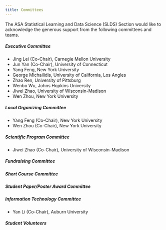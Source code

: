 ```yaml
---
title: Committees
---
```


The ASA Statistical Learning and Data Science (SLDS) Section would
like to acknowledge the generous support from the following committees
and teams.

##### Executive Committee

+ Jing Lei (Co-Chair), Carnegie Mellon University
+ Jun Yan (Co-Chair), University of Connecticut
+ Yang Feng, New York University 
+ George Michailidis, University of California, Los Angles
+ Zhao Ren, University of Pittsburg
+ Wenbo Wu, Johns Hopkins University
+ Jiwei Zhao, University of Wisconsin-Madison
+ Wen Zhou, New York University 

##### Local Organizing Committee

+ Yang Feng (Co-Chair), New York University
+ Wen Zhou (Co-Chair), New York University

##### Scientific Program Committee

+ Jiwei Zhao (Co-Chair), University of Wisconsin-Madison

##### Fundraising Committee

##### Short Course Committee


##### Student Paper/Poster Award Committee


##### Information Technology Committee
<!-- (Webmaster; Program book; Online platform) -->

+ Yan Li (Co-Chair), Auburn University

##### Student Volunteers
